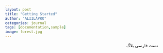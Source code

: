 ```yaml
---
layout: post
title: "Getting Started"
author: "ALIILAPRO"
categories: journal
tags: [documentation,sample]
image: forest.jpg
---
```


<div dir="rtl" markdown="1">

تست فارسی بلاگ

</div>